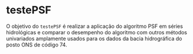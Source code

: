 # testePSF
O objetivo do `testePSF` é realizar a aplicação do algoritmo PSF em séries hidrológicas e comparar o desempenho do algoritmo com outros métodos univariados amplamente usados para os dados da bacia hidrográfica do posto ONS de código 74.
